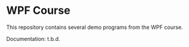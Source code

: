 # WPF Course

This repository contains several demo programs from the WPF course.

Documentation: t.b.d.

